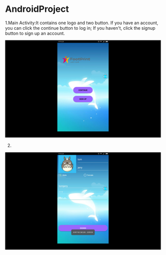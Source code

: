 # AndroidProject

1.Main Activity:It contains one logo and two button. If you have an account, you can click the continue button to log in; If you haven't, click the signup button to sign up an account.

![Image text]( https://raw.githubusercontent.com/starstar1995/AndroidProject/master/imgfolder/1.png )

2.

![Image text]( https://raw.githubusercontent.com/starstar1995/AndroidProject/master/imgfolder/2.png )
